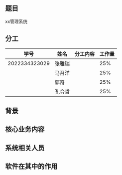 ## 题目

xx管理系统

## 分工

| 学号          | 姓名   | 分工内容 | 工作量 |
| ------------- | ------ | -------- | ------ |
| 2022334323029 | 张雅瑞 |          | 25%    |
|               | 马召洋 |          | 25%    |
|               | 郭奇   |          | 25%    |
|               | 孔令哲 |          | 25%    |



## 背景





## 核心业务内容




## 系统相关人员



## 软件在其中的作用
